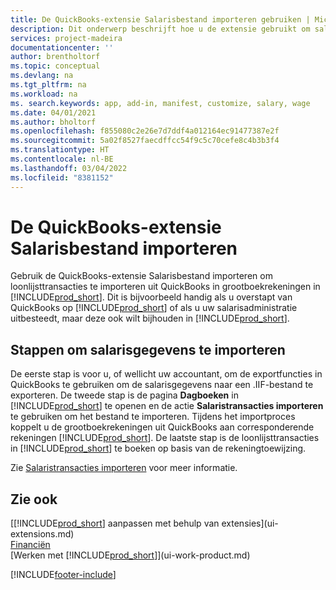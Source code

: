 ```yaml
---
title: De QuickBooks-extensie Salarisbestand importeren gebruiken | Microsoft Docs
description: Dit onderwerp beschrijft hoe u de extensie gebruikt om salaris- en loontransacties te importeren uit de salarisservice van QuickBooks.
services: project-madeira
documentationcenter: ''
author: brentholtorf
ms.topic: conceptual
ms.devlang: na
ms.tgt_pltfrm: na
ms.workload: na
ms. search.keywords: app, add-in, manifest, customize, salary, wage
ms.date: 04/01/2021
ms.author: bholtorf
ms.openlocfilehash: f855080c2e26e7d7ddf4a012164ec91477387e2f
ms.sourcegitcommit: 5a02f8527faecdffcc54f9c5c70cefe8c4b3b3f4
ms.translationtype: HT
ms.contentlocale: nl-BE
ms.lasthandoff: 03/04/2022
ms.locfileid: "8381152"
---
```

# <a name="the-quickbooks-payroll-file-import-extension"></a>De QuickBooks-extensie Salarisbestand importeren
Gebruik de QuickBooks-extensie Salarisbestand importeren om loonlijsttransacties te importeren uit QuickBooks in grootboekrekeningen in [!INCLUDE[prod_short](includes/prod_short.md)]. Dit is bijvoorbeeld handig als u overstapt van QuickBooks op [!INCLUDE[prod_short](includes/prod_short.md)] of als u uw salarisadministratie uitbesteedt, maar deze ook wilt bijhouden in [!INCLUDE[prod_short](includes/prod_short.md)].

## <a name="steps-to-import-payroll-data"></a>Stappen om salarisgegevens te importeren
De eerste stap is voor u, of wellicht uw accountant, om de exportfuncties in QuickBooks te gebruiken om de salarisgegevens naar een .IIF-bestand te exporteren. De tweede stap is de pagina **Dagboeken** in [!INCLUDE[prod_short](includes/prod_short.md)] te openen en de actie **Salaristransacties importeren** te gebruiken om het bestand te importeren. Tijdens het importproces koppelt u de grootboekrekeningen uit QuickBooks aan corresponderende rekeningen [!INCLUDE[prod_short](includes/prod_short.md)]. De laatste stap is de loonlijsttransacties in [!INCLUDE[prod_short](includes/prod_short.md)] te boeken op basis van de rekeningtoewijzing. 

Zie [Salaristransacties importeren](finance-how-import-payroll-transactions.md) voor meer informatie.

## <a name="see-also"></a>Zie ook
[[!INCLUDE[prod_short](includes/prod_short.md)] aanpassen met behulp van extensies](ui-extensions.md)    
[Financiën](finance.md)    
[Werken met [!INCLUDE[prod_short](includes/prod_short.md)]](ui-work-product.md)


[!INCLUDE[footer-include](includes/footer-banner.md)]